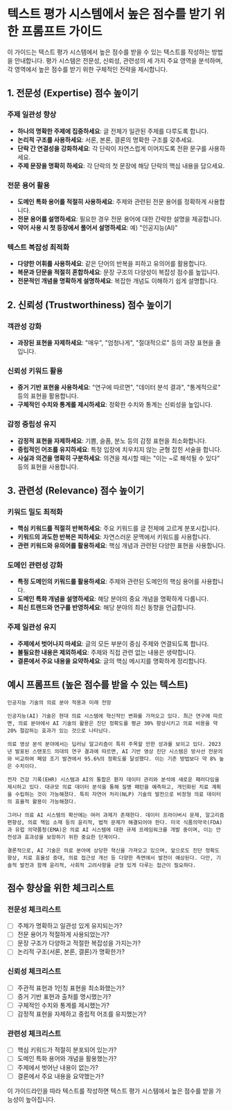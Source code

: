 # 텍스트 평가 시스템에서 높은 점수를 받기 위한 프롬프트 가이드

이 가이드는 텍스트 평가 시스템에서 높은 점수를 받을 수 있는 텍스트를 작성하는 방법을 안내합니다. 평가 시스템은 전문성, 신뢰성, 관련성의 세 가지 주요 영역을 분석하며, 각 영역에서 높은 점수를 받기 위한 구체적인 전략을 제시합니다.

## 1. 전문성 (Expertise) 점수 높이기

### 주제 일관성 향상
- **하나의 명확한 주제에 집중하세요**: 글 전체가 일관된 주제를 다루도록 합니다.
- **논리적 구조를 사용하세요**: 서론, 본론, 결론의 명확한 구조를 갖추세요.
- **단락 간 연결성을 강화하세요**: 각 단락이 자연스럽게 이어지도록 전환 문구를 사용하세요.
- **주제 문장을 명확히 하세요**: 각 단락의 첫 문장에 해당 단락의 핵심 내용을 담으세요.

### 전문 용어 활용
- **도메인 특화 용어를 적절히 사용하세요**: 주제와 관련된 전문 용어를 정확하게 사용합니다.
- **전문 용어를 설명하세요**: 필요한 경우 전문 용어에 대한 간략한 설명을 제공합니다.
- **약어 사용 시 첫 등장에서 풀어서 설명하세요**: 예) "인공지능(AI)"

### 텍스트 복잡성 최적화
- **다양한 어휘를 사용하세요**: 같은 단어의 반복을 피하고 유의어를 활용합니다.
- **복문과 단문을 적절히 혼합하세요**: 문장 구조의 다양성이 복잡성 점수를 높입니다.
- **전문적인 개념을 명확하게 설명하세요**: 복잡한 개념도 이해하기 쉽게 설명합니다.

## 2. 신뢰성 (Trustworthiness) 점수 높이기

### 객관성 강화
- **과장된 표현을 자제하세요**: "매우", "엄청나게", "절대적으로" 등의 과장 표현을 줄입니다.

### 신뢰성 키워드 활용
- **증거 기반 표현을 사용하세요**: "연구에 따르면", "데이터 분석 결과", "통계적으로" 등의 표현을 활용합니다.
- **구체적인 수치와 통계를 제시하세요**: 정확한 수치와 통계는 신뢰성을 높입니다.

### 감정 중립성 유지
- **감정적 표현을 자제하세요**: 기쁨, 슬픔, 분노 등의 감정 표현을 최소화합니다.
- **중립적인 어조를 유지하세요**: 특정 입장에 치우치지 않는 균형 잡힌 서술을 합니다.
- **사실과 의견을 명확히 구분하세요**: 의견을 제시할 때는 "이는 ~로 해석될 수 있다" 등의 표현을 사용합니다.

## 3. 관련성 (Relevance) 점수 높이기

### 키워드 밀도 최적화
- **핵심 키워드를 적절히 반복하세요**: 주요 키워드를 글 전체에 고르게 분포시킵니다.
- **키워드의 과도한 반복은 피하세요**: 자연스러운 문맥에서 키워드를 사용합니다.
- **관련 키워드와 유의어를 활용하세요**: 핵심 개념과 관련된 다양한 표현을 사용합니다.

### 도메인 관련성 강화
- **특정 도메인의 키워드를 활용하세요**: 주제와 관련된 도메인의 핵심 용어를 사용합니다.
- **도메인 특화 개념을 설명하세요**: 해당 분야의 중요 개념을 명확하게 다룹니다.
- **최신 트렌드와 연구를 반영하세요**: 해당 분야의 최신 동향을 언급합니다.

### 주제 일관성 유지
- **주제에서 벗어나지 마세요**: 글의 모든 부분이 중심 주제와 연결되도록 합니다.
- **불필요한 내용은 제외하세요**: 주제와 직접 관련 없는 내용은 생략합니다.
- **결론에서 주요 내용을 요약하세요**: 글의 핵심 메시지를 명확하게 정리합니다.

## 예시 프롬프트 (높은 점수를 받을 수 있는 텍스트)

```
인공지능 기술의 의료 분야 적용과 미래 전망

인공지능(AI) 기술은 현대 의료 시스템에 혁신적인 변화를 가져오고 있다. 최근 연구에 따르면, 의료 분야에서 AI 기술의 활용은 진단 정확도를 평균 30% 향상시키고 의료 비용을 약 20% 절감하는 효과가 있는 것으로 나타났다.

의료 영상 분석 분야에서는 딥러닝 알고리즘이 특히 주목할 만한 성과를 보이고 있다. 2023년 발표된 스탠포드 의대의 연구 결과에 따르면, AI 기반 영상 진단 시스템은 방사선 전문의와 비교하여 폐암 조기 발견에서 95.6%의 정확도를 달성했다. 이는 기존 방법보다 약 8% 높은 수치이다.

전자 건강 기록(EHR) 시스템과 AI의 통합은 환자 데이터 관리와 분석에 새로운 패러다임을 제시하고 있다. 대규모 의료 데이터 분석을 통해 질병 패턴을 예측하고, 개인화된 치료 계획을 수립하는 것이 가능해졌다. 특히 자연어 처리(NLP) 기술의 발전으로 비정형 의료 데이터의 효율적 활용이 가능해졌다.

그러나 의료 AI 시스템의 확산에는 여러 과제가 존재한다. 데이터 프라이버시 문제, 알고리즘 편향성, 의료 책임 소재 등의 윤리적, 법적 문제가 해결되어야 한다. 미국 식품의약국(FDA)과 유럽 의약품청(EMA)은 의료 AI 시스템에 대한 규제 프레임워크를 개발 중이며, 이는 안전성과 효과성을 보장하기 위한 중요한 단계이다.

결론적으로, AI 기술은 의료 분야에 상당한 혁신을 가져오고 있으며, 앞으로도 진단 정확도 향상, 치료 효율성 증대, 의료 접근성 개선 등 다양한 측면에서 발전이 예상된다. 다만, 기술적 발전과 함께 윤리적, 사회적 고려사항을 균형 있게 다루는 접근이 필요하다.
```

## 점수 향상을 위한 체크리스트

### 전문성 체크리스트
- [ ] 주제가 명확하고 일관성 있게 유지되는가?
- [ ] 전문 용어가 적절하게 사용되었는가?
- [ ] 문장 구조가 다양하고 적절한 복잡성을 가지는가?
- [ ] 논리적 구조(서론, 본론, 결론)가 명확한가?

### 신뢰성 체크리스트
- [ ] 주관적 표현과 1인칭 표현을 최소화했는가?
- [ ] 증거 기반 표현과 출처를 명시했는가?
- [ ] 구체적인 수치와 통계를 제시했는가?
- [ ] 감정적 표현을 자제하고 중립적 어조를 유지했는가?

### 관련성 체크리스트
- [ ] 핵심 키워드가 적절히 분포되어 있는가?
- [ ] 도메인 특화 용어와 개념을 활용했는가?
- [ ] 주제에서 벗어난 내용이 없는가?
- [ ] 결론에서 주요 내용을 요약했는가?

이 가이드라인을 따라 텍스트를 작성하면 텍스트 평가 시스템에서 높은 점수를 받을 가능성이 높아집니다.
